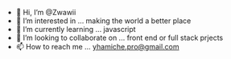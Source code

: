 - 👋 Hi, I’m @Zwawii
- 👀 I’m interested in ... making the world a better place
- 🌱 I’m currently learning ... javascript 
- 💞️ I’m looking to collaborate on ... front end or full stack prjects
- 📫 How to reach me ... yhamiche.pro@gmail.com

<!---
Zwawii/Zwawii is a ✨ special ✨ repository because its `README.md` (this file) appears on your GitHub profile.
You can click the Preview link to take a look at your changes.
--->
